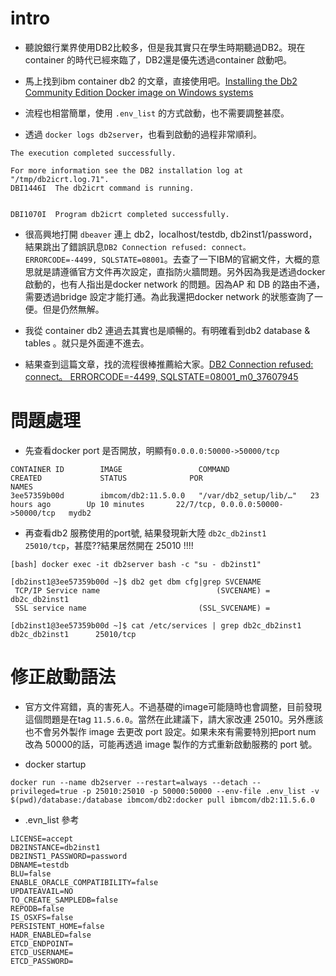 # intro
* 聽說銀行業界使用DB2比較多，但是我其實只在學生時期聽過DB2。現在container 的時代已經來臨了，DB2還是優先透過container 啟動吧。

* 馬上找到ibm container db2 的文章，直接使用吧。[Installing the Db2 Community Edition Docker image on Windows systems](https://www.ibm.com/docs/en/db2/11.5?topic=SSEPGG_11.5.0/com.ibm.db2.luw.qb.server.doc/doc/t_install_db2CE_win_img.html)

* 流程也相當簡單，使用 `.env_list` 的方式啟動，也不需要調整甚麼。

* 透過 `docker logs db2server`，也看到啟動的過程非常順利。

```
The execution completed successfully.

For more information see the DB2 installation log at "/tmp/db2icrt.log.71".
DBI1446I  The db2icrt command is running.


DBI1070I  Program db2icrt completed successfully.

```

* 很高興地打開 `dbeaver` 連上 db2，localhost/testdb, db2inst1/password，結果跳出了錯誤訊息`DB2 Connection refused: connect。 ERRORCODE=-4499, SQLSTATE=08001`。去查了一下IBM的官網文件，大概的意思就是請遵循官方文件再次設定，直指防火牆問題。另外因為我是透過docker啟動的，也有人指出是docker network 的問題。因為AP 和 DB 的路由不通，需要透過bridge 設定才能打通。為此我還把docker network 的狀態查詢了一便。但是仍然無解。

* 我從 container db2 連過去其實也是順暢的。有明確看到db2 database & tables 。就只是外面連不進去。

* 結果查到這篇文章，找的流程很棒推薦給大家。[DB2 Connection refused: connect。 ERRORCODE=-4499, SQLSTATE=08001_m0_37607945](http://www.cxyzjd.com/article/m0_37607945/105573158)

# 問題處理

* 先查看docker port 是否開放，明顯有`0.0.0.0:50000->50000/tcp`

```
CONTAINER ID        IMAGE                 COMMAND                  CREATED             STATUS              POR                                  NAMES
3ee57359b00d        ibmcom/db2:11.5.0.0   "/var/db2_setup/lib/…"   23 hours ago        Up 10 minutes       22/7/tcp, 0.0.0.0:50000->50000/tcp   mydb2
```

* 再查看db2 服務使用的port號, 結果發現新大陸 `db2c_db2inst1      25010/tcp`，甚麼??結果居然開在 25010 !!!!

```
[bash] docker exec -it db2server bash -c "su - db2inst1"

[db2inst1@3ee57359b00d ~]$ db2 get dbm cfg|grep SVCENAME
 TCP/IP Service name                          (SVCENAME) = db2c_db2inst1
 SSL service name                         (SSL_SVCENAME) =

[db2inst1@3ee57359b00d ~]$ cat /etc/services | grep db2c_db2inst1
db2c_db2inst1      25010/tcp
```

# 修正啟動語法
* 官方文件寫錯，真的害死人。不過基礎的image可能隨時也會調整，目前發現這個問題是在tag `11.5.6.0`。當然在此建議下，請大家改連 25010。另外應該也不會另外製作 image 去更改 port 設定。如果未來有需要特別把port num 改為 50000的話，可能再透過 image 製作的方式重新啟動服務的 port 號。

* docker startup

```
docker run --name db2server --restart=always --detach --privileged=true -p 25010:25010 -p 50000:50000 --env-file .env_list -v $(pwd)/database:/database ibmcom/db2:docker pull ibmcom/db2:11.5.6.0
```
* .evn_list 參考

```
LICENSE=accept
DB2INSTANCE=db2inst1
DB2INST1_PASSWORD=password
DBNAME=testdb
BLU=false
ENABLE_ORACLE_COMPATIBILITY=false
UPDATEAVAIL=NO
TO_CREATE_SAMPLEDB=false
REPODB=false
IS_OSXFS=false
PERSISTENT_HOME=false
HADR_ENABLED=false
ETCD_ENDPOINT=
ETCD_USERNAME=
ETCD_PASSWORD=
```